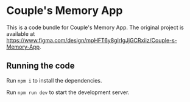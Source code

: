 
  # Couple's Memory App

  This is a code bundle for Couple's Memory App. The original project is available at https://www.figma.com/design/mpHFT6y8gIrIgJjGCRxiiz/Couple-s-Memory-App.

  ## Running the code

  Run `npm i` to install the dependencies.

  Run `npm run dev` to start the development server.
  
